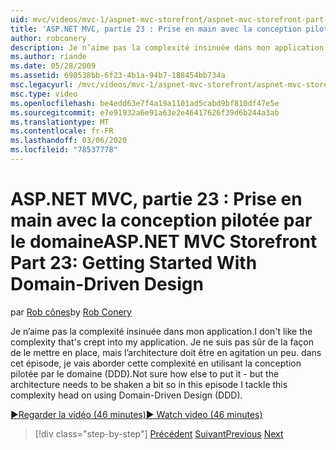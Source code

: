 ```yaml
---
uid: mvc/videos/mvc-1/aspnet-mvc-storefront/aspnet-mvc-storefront-part-23-getting-started-with-domain-driven-design
title: 'ASP.NET MVC, partie 23 : Prise en main avec la conception pilotée par le domaine | Microsoft Docs'
author: robconery
description: Je n’aime pas la complexité insinuée dans mon application. Je ne suis pas sûr de la façon de le mettre en place, mais l’architecture doit être en agitation un peu dans cet épisode...
ms.author: riande
ms.date: 05/28/2009
ms.assetid: 690538bb-6f23-4b1a-94b7-188454bb734a
msc.legacyurl: /mvc/videos/mvc-1/aspnet-mvc-storefront/aspnet-mvc-storefront-part-23-getting-started-with-domain-driven-design
msc.type: video
ms.openlocfilehash: be4edd63e7f4a19a1101ad5cabd9bf810df47e5e
ms.sourcegitcommit: e7e91932a6e91a63e2e46417626f39d6b244a3ab
ms.translationtype: MT
ms.contentlocale: fr-FR
ms.lasthandoff: 03/06/2020
ms.locfileid: "78537778"
---
```

# <a name="aspnet-mvc-storefront-part-23-getting-started-with-domain-driven-design"></a><span data-ttu-id="2a58d-104">ASP.NET MVC, partie 23 : Prise en main avec la conception pilotée par le domaine</span><span class="sxs-lookup"><span data-stu-id="2a58d-104">ASP.NET MVC Storefront Part 23: Getting Started With Domain-Driven Design</span></span>

<span data-ttu-id="2a58d-105">par [Rob cônes](https://github.com/robconery)</span><span class="sxs-lookup"><span data-stu-id="2a58d-105">by [Rob Conery](https://github.com/robconery)</span></span>

<span data-ttu-id="2a58d-106">Je n’aime pas la complexité insinuée dans mon application.</span><span class="sxs-lookup"><span data-stu-id="2a58d-106">I don't like the complexity that's crept into my application.</span></span> <span data-ttu-id="2a58d-107">Je ne suis pas sûr de la façon de le mettre en place, mais l’architecture doit être en agitation un peu. dans cet épisode, je vais aborder cette complexité en utilisant la conception pilotée par le domaine (DDD).</span><span class="sxs-lookup"><span data-stu-id="2a58d-107">Not sure how else to put it - but the architecture needs to be shaken a bit so in this episode I tackle this complexity head on using Domain-Driven Design (DDD).</span></span>

[<span data-ttu-id="2a58d-108">&#9654;Regarder la vidéo (46 minutes)</span><span class="sxs-lookup"><span data-stu-id="2a58d-108">&#9654; Watch video (46 minutes)</span></span>](https://channel9.msdn.com/Blogs/ASP-NET-Site-Videos/aspnet-mvc-storefront-part-23-getting-started-with-domain-driven-design)

> [!div class="step-by-step"]
> <span data-ttu-id="2a58d-109">[Précédent](aspnet-mvc-storefront-part-22-restructuring-rerouting-and-paypal.md)
> [Suivant](aspnet-mvc-storefront-part-24-finis.md)</span><span class="sxs-lookup"><span data-stu-id="2a58d-109">[Previous](aspnet-mvc-storefront-part-22-restructuring-rerouting-and-paypal.md)
[Next](aspnet-mvc-storefront-part-24-finis.md)</span></span>
